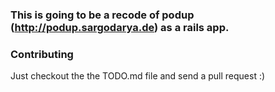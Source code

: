 ### This is going to be a recode of podup (http://podup.sargodarya.de) as a rails app.

### Contributing
Just checkout the the TODO.md file and send a pull request :)

